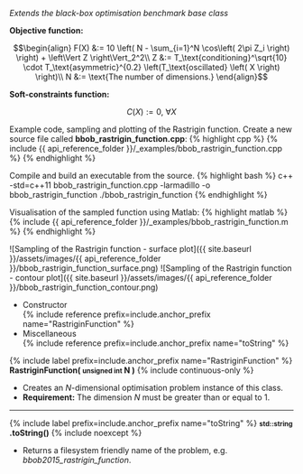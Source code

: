 *Extends the black-box optimisation benchmark base class*

**Objective function:**

$$\begin{align}
F(X) &:= 10 \left( N - \sum_{i=1}^N \cos\left( 2\pi Z_i \right) \right) + \left\Vert Z \right\Vert_2^2\\
Z &:= T_\text{conditioning}^\sqrt{10} \cdot T_\text{asymmetric}^{0.2} \left(T_\text{oscillated} \left( X \right) \right)\\
N &:= \text{The number of dimensions.}
\end{align}$$

**Soft-constraints function:**

$$C(X) := 0, \ \forall X$$

Example code, sampling and plotting of the Rastrigin function.
Create a new source file called **bbob_rastrigin_function.cpp**:
{% highlight cpp %}
{% include {{ api_reference_folder }}/_examples/bbob_rastrigin_function.cpp %}
{% endhighlight %}

Compile and build an executable from the source.
{% highlight bash %}
c++ -std=c++11 bbob_rastrigin_function.cpp -larmadillo -o bbob_rastrigin_function
./bbob_rastrigin_function
{% endhighlight %}

Visualisation of the sampled function using Matlab:
{% highlight matlab %}
{% include {{ api_reference_folder }}/_examples/bbob_rastrigin_function.m %}
{% endhighlight %}

![Sampling of the Rastrigin function - surface plot]({{ site.baseurl }}/assets/images/{{ api_reference_folder }}/bbob_rastrigin_function_surface.png)
![Sampling of the Rastrigin function - contour plot]({{ site.baseurl }}/assets/images/{{ api_reference_folder }}/bbob_rastrigin_function_contour.png)

- Constructor<br>
  {% include reference prefix=include.anchor_prefix name="RastriginFunction" %}
- Miscellaneous<br>
  {% include reference prefix=include.anchor_prefix name="toString" %}

{% include label prefix=include.anchor_prefix name="RastriginFunction" %}
**RastriginFunction( <small>unsigned int</small> N )** {% include continuous-only %}

- Creates an *N*-dimensional optimisation problem instance of this class.
- **Requirement:** The dimension *N* must be greater than or equal to 1.

---
{% include label prefix=include.anchor_prefix name="toString" %}
**<small>std::string</small> .toString()** {% include noexcept %}

- Returns a filesystem friendly name of the problem, e.g. *bbob2015_rastrigin_function*.